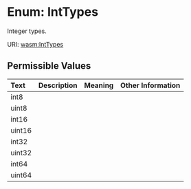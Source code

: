 
# Enum: IntTypes

Integer types.

URI: [wasm:IntTypes](https://w3id.org/itk/wasmIntTypes)


## Permissible Values

| Text | Description | Meaning | Other Information |
| :--- | :---: | :---: | ---: |
| int8 |  |  |  |
| uint8 |  |  |  |
| int16 |  |  |  |
| uint16 |  |  |  |
| int32 |  |  |  |
| uint32 |  |  |  |
| int64 |  |  |  |
| uint64 |  |  |  |

